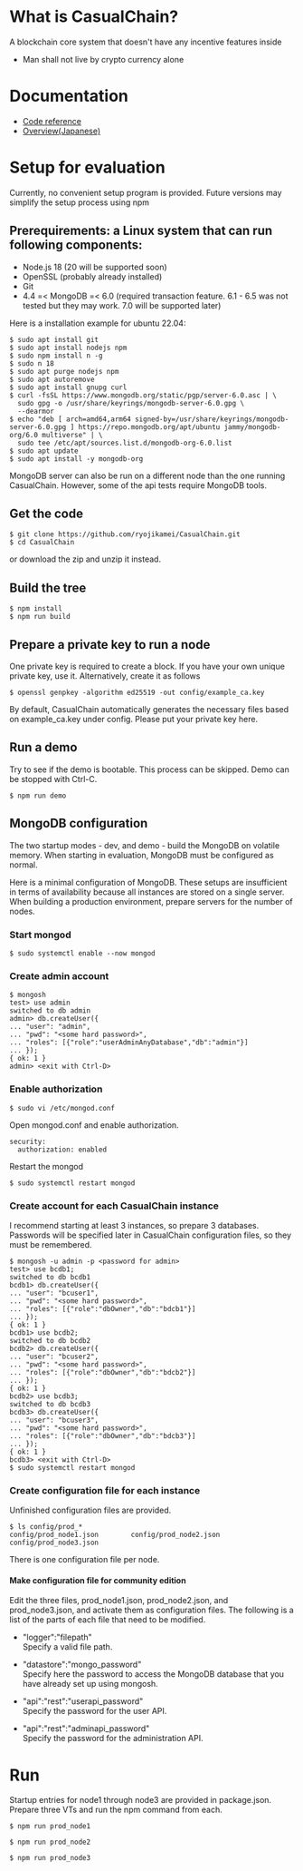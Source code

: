 
# What is CasualChain?

A blockchain core system that doesn't have any incentive features inside

- Man shall not live by crypto currency alone

# Documentation

- [Code reference](https://ryojikamei.github.io/CasualChain/index.html)
- [Overview(Japanese)](https://github.com/ryojikamei/CasualChain/blob/main/CasualChain_OverView-ja.pdf)

# Setup for evaluation

Currently, no convenient setup program is provided. Future versions may simplify the setup process using npm

## Prerequirements: a Linux system that can run following components: 

- Node.js 18 (20 will be supported soon)
- OpenSSL (probably already installed)
- Git
- 4.4 =< MongoDB =< 6.0 (required transaction feature. 6.1 - 6.5 was not tested but they may work. 7.0 will be supported later)

Here is a installation example for ubuntu 22.04:
```
$ sudo apt install git
$ sudo apt install nodejs npm
$ sudo npm install n -g
$ sudo n 18
$ sudo apt purge nodejs npm
$ sudo apt autoremove
$ sudo apt install gnupg curl
$ curl -fsSL https://www.mongodb.org/static/pgp/server-6.0.asc | \
  sudo gpg -o /usr/share/keyrings/mongodb-server-6.0.gpg \
  --dearmor
$ echo "deb [ arch=amd64,arm64 signed-by=/usr/share/keyrings/mongodb-server-6.0.gpg ] https://repo.mongodb.org/apt/ubuntu jammy/mongodb-org/6.0 multiverse" | \
  sudo tee /etc/apt/sources.list.d/mongodb-org-6.0.list
$ sudo apt update
$ sudo apt install -y mongodb-org
``` 
MongoDB server can also be run on a different node than the one running CasualChain. However, some of the api tests require MongoDB tools.

## Get the code

```
$ git clone https://github.com/ryojikamei/CasualChain.git
$ cd CasualChain
```
or download the zip and unzip it instead.


## Build the tree

```
$ npm install
$ npm run build
```

## Prepare a private key to run a node

One private key is required to create a block. If you have your own unique private key, use it. Alternatively, create it as follows

```
$ openssl genpkey -algorithm ed25519 -out config/example_ca.key

```

By default, CasualChain automatically generates the necessary files based on example_ca.key under config. Please put your private key here.

## Run a demo

Try to see if the demo is bootable. This process can be skipped. Demo can be stopped with Ctrl-C.

```
$ npm run demo
```

## MongoDB configuration

The two startup modes - dev, and demo - build the MongoDB on volatile memory.
When starting in evaluation, MongoDB must be configured as normal.

Here is a minimal configuration of MongoDB.
These setups are insufficient in terms of availability because all instances are stored on a single server. When building a production environment, prepare servers for the number of nodes.

### Start mongod

```
$ sudo systemctl enable --now mongod
```

### Create admin account

```
$ mongosh
test> use admin
switched to db admin
admin> db.createUser({
... "user": "admin",
... "pwd": "<some hard password>",
... "roles": [{"role":"userAdminAnyDatabase","db":"admin"}]
... });
{ ok: 1 }
admin> <exit with Ctrl-D>
```

### Enable authorization

```
$ sudo vi /etc/mongod.conf
```
Open mongod.conf and enable authorization.
```
security:
  authorization: enabled
```
Restart the mongod
```
$ sudo systemctl restart mongod
```

### Create account for each CasualChain instance

I recommend starting at least 3 instances, so prepare 3 databases.
Passwords will be specified later in CasualChain configuration files, so they must be remembered.

```
$ mongosh -u admin -p <password for admin>
test> use bcdb1;
switched to db bcdb1
bcdb1> db.createUser({
... "user": "bcuser1",
... "pwd": "<some hard password>",
... "roles": [{"role":"dbOwner","db":"bdcb1"}]
... });
{ ok: 1 }
bcdb1> use bcdb2;
switched to db bcdb2
bcdb2> db.createUser({
... "user": "bcuser2",
... "pwd": "<some hard password>",
... "roles": [{"role":"dbOwner","db":"bdcb2"}]
... });
{ ok: 1 }
bcdb2> use bcdb3;
switched to db bcdb3
bcdb3> db.createUser({
... "user": "bcuser3",
... "pwd": "<some hard password>",
... "roles": [{"role":"dbOwner","db":"bdcb3"}]
... });
{ ok: 1 }
bcdb3> <exit with Ctrl-D>
$ sudo systemctl restart mongod
```

### Create configuration file for each instance

Unfinished configuration files are provided.

```
$ ls config/prod_*
config/prod_node1.json        config/prod_node2.json
config/prod_node3.json
```

There is one configuration file per node.

#### Make configuration file for community edition

Edit the three files, prod_node1.json, prod_node2.json, and prod_node3.json, and activate them as configuration files.
The following is a list of the parts of each file that need to be modified.

- "logger":"filepath"\
Specify a valid file path.

- "datastore":"mongo_password"\
Specify here the password to access the MongoDB database that you have already set up using mongosh.

- "api":"rest":"userapi_password"\
Specify the password for the user API.

- "api":"rest":"adminapi_password"\
Specify the password for the administration API.

# Run

Startup entries for node1 through node3 are provided in package.json.
Prepare three VTs and run the npm command from each.

```
$ npm run prod_node1
```
```
$ npm run prod_node2
```
```
$ npm run prod_node3
```



